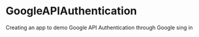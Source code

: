 # GoogleAPIAuthentication
Creating an app to demo Google API Authentication through Google sing in 

